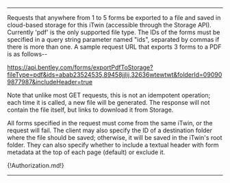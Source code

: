 ---

Requests that anywhere from 1 to 5 forms be exported to a file and saved in cloud-based storage for this iTwin (accessible through the Storage API). Currently 'pdf' is the only supported file type. The IDs of the forms must be specified in a query string parameter named "ids", separated by commas if there is more than one. A sample request URL that exports 3 forms to a PDF is as follows--

https://api.bentley.com/forms/exportPdfToStorage?fileType=pdf&ids=abab23524535,89458jjlij,32636wtewtwt&folderId=090909877987&includeHeader=true

Note that unlike most GET requests, this is not an idempotent operation; each time it is called, a new file will be generated. The response will not contain the file itself, but links to download it from Storage.

All forms specified in the request must come from the same iTwin, or the request will fail. The client may also specify the ID of a destination folder where the file should be saved; otherwise, it will be saved in the iTwin's root folder.  They can also specify whether to include a textual header with form metadata at the top of each page (default) or exclude it.

{!Authorization.md!}

---